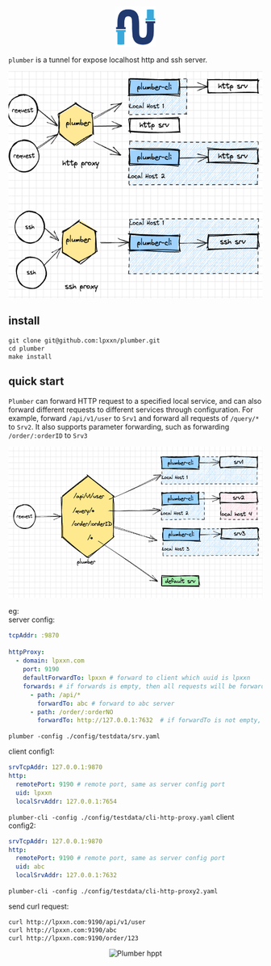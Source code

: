 <p align="center">
    <img src="./asset/plumber.png" alt="Plumber Logo" height="80px" width="auto" />
</p>

`plumber` is a tunnel for expose localhost http and ssh server.
<p align="center">
    <img src="./asset/plumber-proxy.png" alt="Plumber" height="450px" width="auto" />
</p>

## install
```
git clone git@github.com:lpxxn/plumber.git
cd plumber
make install
```
## quick start
`Plumber` can forward HTTP request to a specified local service, and can also forward different requests to different services through configuration. For example, forward `/api/v1/user` to `Srv1` and forward all requests of `/query/*` to `Srv2`. It also supports parameter forwarding, such as forwarding `/order/:orderID` to `Srv3`
<p align="center">
    <img src="./asset/plumber-http.png" alt="Plumber hppt" height="300px" width="auto" />
</p>

eg:    
server config:
```yaml
tcpAddr: :9870

httpProxy:
  - domain: lpxxn.com
    port: 9190
    defaultForwardTo: lpxxn # forward to client which uuid is lpxxn
    forwards: # if forwards is empty, then all requests will be forwarded to defaultForwardTo
      - path: /api/*
        forwardTo: abc # forward to abc server
      - path: /order/:orderNO
        forwardTo: http://127.0.0.1:7632  # if forwardTo is not empty, then forward to the server which name is forwardTo

```
`plumber -config ./config/testdata/srv.yaml`

client config1:
```yaml
srvTcpAddr: 127.0.0.1:9870
http:
  remotePort: 9190 # remote port, same as server config port
  uid: lpxxn
  localSrvAddr: 127.0.0.1:7654
```
`plumber-cli -config ./config/testdata/cli-http-proxy.yaml`
client config2:
```yaml
srvTcpAddr: 127.0.0.1:9870
http:
  remotePort: 9190 # remote port, same as server config port
  uid: abc
  localSrvAddr: 127.0.0.1:7632

```
`plumber-cli -config ./config/testdata/cli-http-proxy2.yaml`

send curl request:
```shell
curl http://lpxxn.com:9190/api/v1/user
curl http://lpxxn.com:9190/abc
curl http://lpxxn.com:9190/order/123
```
<p align="center">
    <img src="./asset/plumber-test.png" alt="Plumber hppt" height="400px" width="auto" />
</p>